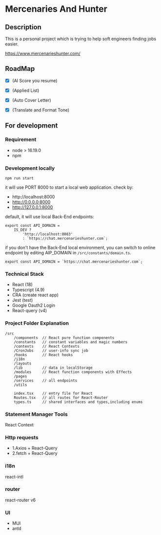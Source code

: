 # Mercenaries And Hunter

## Description

This is a personal project which is trying to help soft engineers finding jobs easier.

https://www.mercenarieshunter.com/

## RoadMap

- [x] (AI Score you resume)
- [x] (Applied List)
- [x] (Auto Cover Letter)
- [x] (Translate and Format Tone)


## For development

### Requirement

- node > 16.19.0
- npm

### Development locally

```
npm run start
```

it will use PORT 8000 to start a local web application.
check by:

- http://localhost:8000
- http://0.0.0.0:8000
- http://127.0.0.1:8000


default, it will use local Back-End endpoints:

```
export const API_DOMAIN =
    IS_DEV ?
        'http://localhost:8083'
        : `https://chat.mercenarieshunter.com`;
```
if you don't have the Back-End local environment, you can switch to online endpoint
by editing AIP_DOMAIN in `/src/constants/domain.ts`.

```
export const API_DOMAIN = `https://chat.mercenarieshunter.com`;
```

### Technical Stack

- React (18)
- Typescript (4.9)
- CRA (create react app)
- Jest (test)
- Google Oauth2 Login
- React-query (v4)

### Project Folder Explanation

```
/src
    /components  // React pure function components
    /constants   // constant variables and magic numbers
    /contexts    // React Contexts
    /CronJobs    // user-info sync job 
    /hooks       // React hooks
    /i18n
    /layouts
    /lib         // data in localStorage
    /modules     // React function components with Effects
    /pages
    /services    // all endpoints
    /utils
    
    index.tsx    // entry file for React
    Routes.tsx   // all routes for React-Router
    types.ts     // shared interfaces and types,including enums
```

### Statement Manager Tools 

React Context

### Http requests

- 1.Axios + React-Query
- 2.fetch + React-Query

### i18n

react-intl

### router

react-router v6

### UI

- MUI
- antd
